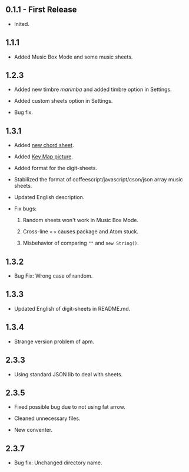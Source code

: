 ## 0.1.1 - First Release

* Inited.

## 1.1.1

* Added Music Box Mode and some music sheets.

## 1.2.3

* Added new timbre *marimba* and added timbre option in Settings.

* Added custom sheets option in Settings.

* Bug fix.

## 1.3.1

* Added [new chord sheet](./libs/sheets/quiet-romance.coffee).

* Added [Key Map picture](./keymap.png).

* Added format for the digit-sheets.

* Stabilized the format of coffeescript/javascript/cson/json array music sheets.

* Updated English description.

* Fix bugs:

	1. Random sheets won't work in Music Box Mode.

	2. Cross-line `<` `>` causes package and Atom stuck.

	3. Misbehavior of comparing `""` and `new String()`.

## 1.3.2

* Bug Fix: Wrong case of random.

## 1.3.3

* Updated English of digit-sheets in README.md.

## 1.3.4

* Strange version problem of apm.

## 2.3.3

* Using standard JSON lib to deal with sheets.

## 2.3.5

* Fixed possible bug due to not using fat arrow.

* Cleaned unnecessary files.

* New conventer.

## 2.3.7

* Bug fix: Unchanged directory name.
